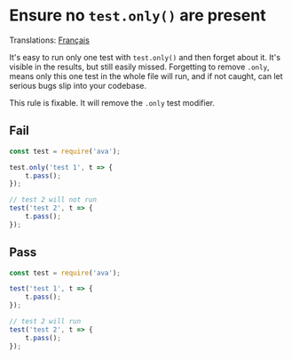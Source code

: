 # Ensure no `test.only()` are present

Translations: [Français](https://github.com/avajs/ava-docs/blob/main/fr_FR/related/eslint-plugin-ava/docs/rules/no-only-test.md)

It's easy to run only one test with `test.only()` and then forget about it. It's visible in the results, but still easily missed. Forgetting to remove `.only`, means only this one test in the whole file will run, and if not caught, can let serious bugs slip into your codebase.

This rule is fixable. It will remove the `.only` test modifier.


## Fail

```js
const test = require('ava');

test.only('test 1', t => {
	t.pass();
});

// test 2 will not run
test('test 2', t => {
	t.pass();
});
```


## Pass

```js
const test = require('ava');

test('test 1', t => {
	t.pass();
});

// test 2 will run
test('test 2', t => {
	t.pass();
});
```
